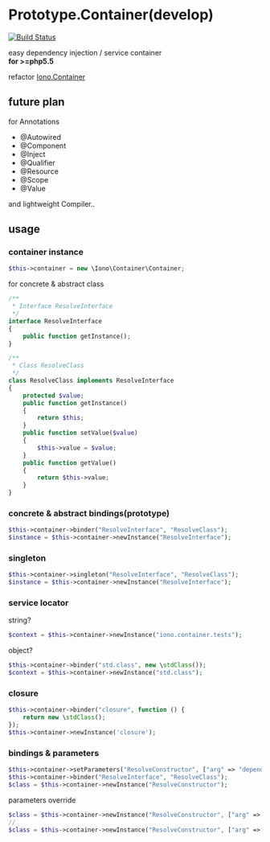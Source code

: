 # Prototype.Container(develop)
[![Build Status](https://travis-ci.org/ytake/Prototype.Container.svg?branch=develop)](https://travis-ci.org/ytake/Prototype.Container)

easy dependency injection / service container  
**for >=php5.5**

refactor [Iono.Container](https://github.com/ytake/Iono.Container)
## future plan
for Annotations
 - @Autowired
 - @Component
 - @Inject
 - @Qualifier
 - @Resource
 - @Scope
 - @Value  

and lightweight Compiler..

## usage

### container instance
```php
$this->container = new \Iono\Container\Container;
```

for concrete & abstract class
```php
/**
 * Interface ResolveInterface
 */
interface ResolveInterface
{
    public function getInstance();
}

/**
 * Class ResolveClass
 */
class ResolveClass implements ResolveInterface
{
    protected $value;
    public function getInstance()
    {
        return $this;
    }
    public function setValue($value)
    {
        $this->value = $value;
    }
    public function getValue()
    {
        return $this->value;
    }
}
```

### concrete & abstract bindings(prototype)

```php
$this->container->binder("ResolveInterface", "ResolveClass");
$instance = $this->container->newInstance("ResolveInterface");
```

### singleton
```php
$this->container->singleton("ResolveInterface", "ResolveClass");
$instance = $this->container->newInstance("ResolveInterface");
```

### service locator
string?
```php
$context = $this->container->newInstance("iono.container.tests");
```
object?
```php
$this->container->binder("std.class", new \stdClass());
$context = $this->container->newInstance("std.class");
```

### closure

```php
$this->container->binder("closure", function () {
    return new \stdClass();
});
$this->container->newInstance('closure');
```

### bindings & parameters

```php
$this->container->setParameters("ResolveConstructor", ["arg" => "dependency2"]);
$this->container->binder("ResolveInterface", "ResolveClass");
$class = $this->container->newInstance("ResolveConstructor");
```
parameters override
```php
$class = $this->container->newInstance("ResolveConstructor", ["arg" => "dependency3"]);
//
$class = $this->container->newInstance("ResolveConstructor", ["arg" => $this->container->newInstance("stdclass")]);
```
